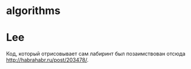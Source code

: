 # algorithms
# Lee
Код, который отрисовывает сам лабиринт был позаимствован отсюда http://habrahabr.ru/post/203478/.
